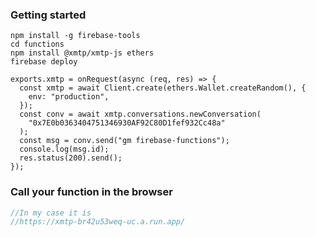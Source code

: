 ### Getting started

```tsx
npm install -g firebase-tools
cd functions
npm install @xmtp/xmtp-js ethers
firebase deploy
```

```tsx
exports.xmtp = onRequest(async (req, res) => {
  const xmtp = await Client.create(ethers.Wallet.createRandom(), {
    env: "production",
  });
  const conv = await xmtp.conversations.newConversation(
    "0x7E0b0363404751346930AF92C80D1fef932Cc48a"
  );
  const msg = conv.send("gm firebase-functions");
  console.log(msg.id);
  res.status(200).send();
});
```

### Call your function in the browser

```jsx
//In my case it is
//https://xmtp-br42u53weq-uc.a.run.app/
```
